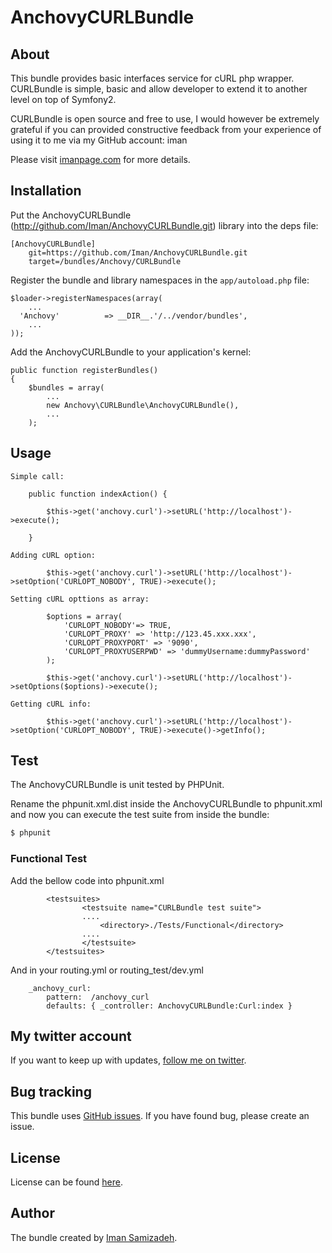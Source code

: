 # AnchovyCURLBundle #

## About ##

This bundle provides basic interfaces service for cURL php wrapper. CURLBundle is simple, basic and allow developer to extend it to another level on top of Symfony2.

CURLBundle is open source and free to use, I would however be extremely grateful if you can provided constructive feedback from your experience of using it to me via my GitHub account: iman

Please visit [imanpage.com](http://imanpage.com) for more details.

## Installation ##

Put the AnchovyCURLBundle (http://github.com/Iman/AnchovyCURLBundle.git) library into the deps file:

	[AnchovyCURLBundle]
		git=https://github.com/Iman/AnchovyCURLBundle.git
		target=/bundles/Anchovy/CURLBundle

Register the bundle and library namespaces in the `app/autoload.php` file:

    $loader->registerNamespaces(array(
        ...
      'Anchovy'          => __DIR__.'/../vendor/bundles',
        ...
    ));

Add the AnchovyCURLBundle to your application's kernel:

    public function registerBundles()
    {
        $bundles = array(
            ...
            new Anchovy\CURLBundle\AnchovyCURLBundle(),
            ...
        );

## Usage ##

	Simple call:

	    public function indexAction() {

			$this->get('anchovy.curl')->setURL('http://localhost')->execute();

		}

	Adding cURL option:

            $this->get('anchovy.curl')->setURL('http://localhost')->setOption('CURLOPT_NOBODY', TRUE)->execute();

	Setting cURL opttions as array:

		    $options = array(
				'CURLOPT_NOBODY'=> TRUE,
				'CURLOPT_PROXY' => 'http://123.45.xxx.xxx',
				'CURLOPT_PROXYPORT' => '9090',
				'CURLOPT_PROXYUSERPWD' => 'dummyUsername:dummyPassword'
			);

            $this->get('anchovy.curl')->setURL('http://localhost')->setOptions($options)->execute();

	Getting cURL info:

	        $this->get('anchovy.curl')->setURL('http://localhost')->setOption('CURLOPT_NOBODY', TRUE)->execute()->getInfo();

## Test ##

The AnchovyCURLBundle is unit tested by PHPUnit.

Rename the phpunit.xml.dist inside the AnchovyCURLBundle to phpunit.xml and now you can execute the test suite from inside the bundle:

``` bash
$ phpunit
```

### Functional Test ###

Add the bellow code into phpunit.xml

            <testsuites>
                    <testsuite name="CURLBundle test suite">
                    ....
                        <directory>./Tests/Functional</directory>
                    ....
                    </testsuite>
            </testsuites>

And in your routing.yml or routing_test/dev.yml

        _anchovy_curl:
            pattern:  /anchovy_curl
            defaults: { _controller: AnchovyCURLBundle:Curl:index }


## My twitter account ##

If you want to keep up with updates, [follow me on twitter](http://twitter.com/imanpage).

## Bug tracking ##

This bundle uses [GitHub issues](https://github.com/Iman/AnchovyCURLBundle/issues).
If you have found bug, please create an issue.

## License ##

License can be found [here](https://github.com/Iman/AnchovyCURLBundle/blob/master/Resources/meta/LICENSE).

## Author ##

The bundle created by [Iman Samizadeh](http://imanpage.com).
